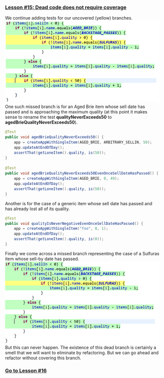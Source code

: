 ### [Lesson #15: Dead code does not require coverage](https://github.com/d215steinberg/GildedRose-Java/tree/Lesson%2315)
We continue adding tests for our uncovered (yellow) branches.  
![](https://github.com/d215steinberg/GildedRose-Java/blob/startPoint/images/Coverage-Lesson%2315a.png)
One such missed branch is for an Aged Brie item whose sell date has passed and is approaching the maximum quality (at this point it makes sense to rename the test **qualityNeverExceeds50** to **agedBrieQualityNeverExceeds50**).  

```java
@Test
public void agedBrieQualityNeverExceeds50() {
	app = createAppWithSingleItem(AGED_BRIE, ARBITRARY_SELLIN, 50);
	app.updateAtEndOfDay();
	assertThat(getLoneItem().quality, is(50));
}

@Test
public void agedBrieQualityNeverExceeds50EvenOnceSellDateHasPassed() {
	app = createAppWithSingleItem(AGED_BRIE, 0, 49);
	app.updateAtEndOfDay();
	assertThat(getLoneItem().quality, is(50));
}
```
Another is for the case of a generic item whose sell date has passed and has already lost all of its quality.  

```java
@Test
public void qualityIsNeverNegativeEvenOnceSellDateHasPassed() {
	app = createAppWithSingleItem("foo", 0, 1);
	app.updateAtEndOfDay();
	assertThat(getLoneItem().quality, is(0));
}
```
Finally we come across a missed branch representing the case of a Sulfuras item whose sell-by date has passed.  
![](https://github.com/d215steinberg/GildedRose-Java/blob/startPoint/images/Coverage-Lesson%2315b.png)
But this can never happen.  The existence of this dead branch is certainly a smell that we will want to eliminate by refactoring.  But we can go ahead and refactor without covering this branch.
### [Go to Lesson #16](https://github.com/d215steinberg/GildedRose-Java/tree/Lesson%2316)

